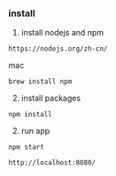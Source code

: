 ### install

1. install nodejs and npm

```
https://nodejs.org/zh-cn/
```

mac
```
brew install npm
```

2. install packages

```
npm install
```

2. run app

```
npm start
```

```
http://localhost:8080/
```



